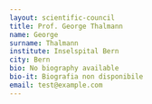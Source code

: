 ```yaml
---
layout: scientific-council
title: Prof. George Thalmann
name: George
surname: Thalmann
institute: Inselspital Bern
city: Bern
bio: No biography available
bio-it: Biografia non disponibile
email: test@example.com
---
```


